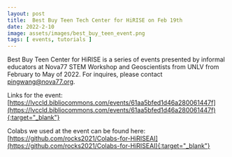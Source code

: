 ```yaml
---
layout: post
title:  Best Buy Teen Tech Center for HiRISE on Feb 19th
date: 2022-2-10
image: assets/images/best_buy_teen_event.png
tags: [ events, tutorials ]
---
```


Best Buy Teen Center for HiRISE is a series of events presented by informal educators at Nova77 STEM Workshop and Geoscientists from UNLV from February to May of 2022. For inquires, please contact pingwang@nova77.org.

Links for the event: [https://lvccld.bibliocommons.com/events/61aa5bfed1d46a280061447f](https://lvccld.bibliocommons.com/events/61aa5bfed1d46a280061447f){:target="_blank"}

Colabs we used at the event can be found here: [https://github.com/rocks2021/Colabs-for-HiRISEAI](https://github.com/rocks2021/Colabs-for-HiRISEAI){:target="_blank"}
